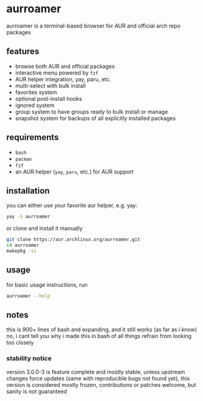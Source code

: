 # aurroamer

aurroamer is a terminal-based browser for AUR and official arch repo packages                                                                  

## features

- browse both AUR and official packages
- interactive menu powered by `fzf`
- AUR helper integration, yay, paru, etc. 
- multi-select with bulk install
- favorites system
- optional post-install hooks
- ignored system
- group system to have groups ready to bulk install or manage
- snapshot system for backups of all explicitly installed packages
## requirements

- `bash`
- `pacman`
- `fzf`
- an AUR helper (`yay`, `paru`, etc.) for AUR support

## installation
you can either use your favorite aur helper, e.g. yay:
```bash
yay -S aurroamer
```
or clone and install it manually
```bash
git clone https://aur.archlinux.org/aurroamer.git
cd aurroamer
makepkg -si
```
## usage
for basic usage instructions, run 
```bash
aurroamer --help
```
## notes
this is 900+ lines of bash and expanding, and it still works (as far as i know)
no, i cant tell you why i made this in bash of all things
refrain from looking too closely
### stability notice
version 3.0.0-3 is feature complete and mostly stable, unless upstream changes force updates (same with reproducible bugs not found yet), this version is considered mostly frozen, contributions or patches welcome, but sanity is not guaranteed
